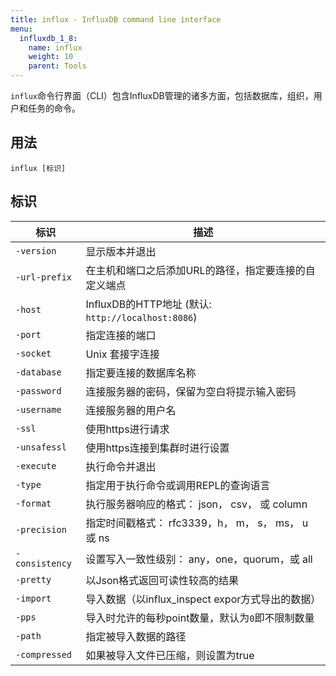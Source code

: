 ```yaml
---
title: influx - InfluxDB command line interface
menu:
  influxdb_1_8:
    name: influx
    weight: 10
    parent: Tools
---
```


`influx`命令行界面（CLI）包含InfluxDB管理的诸多方面，包括数据库，组织，用户和任务的命令。


## 用法

```
influx [标识]
```


## 标识

| 标识           | 描述                                                  |
| -------------- | ----------------------------------------------------- |
| `-version`     | 显示版本并退出                                        |
| `-url-prefix`  | 在主机和端口之后添加URL的路径，指定要连接的自定义端点 |
| `-host`        | InfluxDB的HTTP地址 (默认: `http://localhost:8086`)    |
| `-port`        | 指定连接的端口                                        |
| `-socket`      | Unix 套接字连接                                       |
| `-database`    | 指定要连接的数据库名称                                |
| `-password`    | 连接服务器的密码，保留为空白将提示输入密码            |
| `-username`    | 连接服务器的用户名                                    |
| `-ssl`         | 使用https进行请求                                     |
| `-unsafessl`   | 使用https连接到集群时进行设置                         |
| `-execute`     | 执行命令并退出                                        |
| `-type`        | 指定用于执行命令或调用REPL的查询语言                  |
| `-format`      | 执行服务器响应的格式： json， csv， 或 column         |
| `-precision`   | 指定时间戳格式： rfc3339，h， m， s， ms， u 或 ns    |
| `-consistency` | 设置写入一致性级别： any，one，quorum，或 all         |
| `-pretty`      | 以Json格式返回可读性较高的结果                        |
| `-import`      | 导入数据（以influx_inspect expor方式导出的数据）      |
| `-pps`         | 导入时允许的每秒point数量，默认为`0`即不限制数量      |
| `-path`        | 指定被导入数据的路径                                  |
| `-compressed`  | 如果被导入文件已压缩，则设置为true                    |
